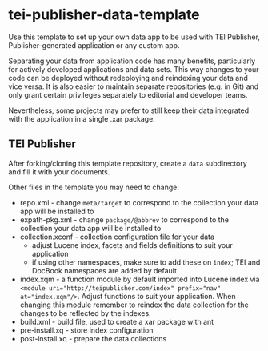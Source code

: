 # tei-publisher-data-template

Use this template to set up your own data app to be used with TEI Publisher, Publisher-generated application or any custom app.

Separating your data from application code has many benefits, particularly for actively developed applications and data sets. This way changes to your code can be deployed without redeploying and reindexing your data and vice versa. It is also easier to maintain separate repositories (e.g. in Git) and only grant certain privileges separately to editorial and developer teams.

Nevertheless, some projects may prefer to still keep their data integrated with the application in a single .xar package.

## TEI Publisher

After forking/cloning this template repository, create a `data` subdirectory and fill it with your documents.

Other files in the template you may need to change:

* repo.xml - change `meta/target` to correspond to the collection your data app will be installed to
* expath-pkg.xml - change `package/@abbrev` to correspond to the collection your data app will be installed to
* collection.xconf - collection configuration file for your data
    - adjust Lucene index, facets and fields definitions to suit your application
    - if using other namespaces, make sure to add these on `index`; TEI and DocBook namespaces are added by default
* index.xqm - a function module by default imported into Lucene index via `<module uri="http://teipublisher.com/index" prefix="nav" at="index.xqm"/>`. Adjust functions to suit your application. When changing this module remember to reindex the data collection for the changes to be reflected by the indexes.
* build.xml - build file, used to create a xar package with ant
* pre-install.xq - store index configuration 
* post-install.xq - prepare the data collections
